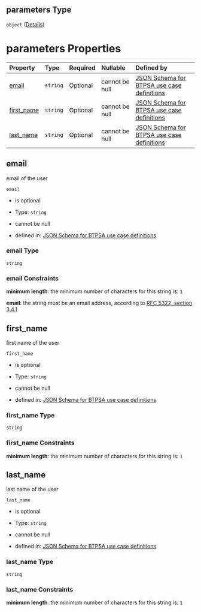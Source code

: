 ## parameters Type

`object` ([Details](btpsa-usecase-properties-services-items-allof-1-then-allof-30-then-allof-1-then-properties-parameters.md))

# parameters Properties

| Property                   | Type     | Required | Nullable       | Defined by                                                                                                                                                                                                                                                                                              |
| :------------------------- | :------- | :------- | :------------- | :------------------------------------------------------------------------------------------------------------------------------------------------------------------------------------------------------------------------------------------------------------------------------------------------------ |
| [email](#email)            | `string` | Optional | cannot be null | [JSON Schema for BTPSA use case definitions](btpsa-usecase-properties-services-items-allof-1-then-allof-30-then-allof-1-then-properties-parameters-properties-email.md "undefined#/properties/services/items/allOf/1/then/allOf/30/then/allOf/1/then/properties/parameters/properties/email")           |
| [first\_name](#first_name) | `string` | Optional | cannot be null | [JSON Schema for BTPSA use case definitions](btpsa-usecase-properties-services-items-allof-1-then-allof-30-then-allof-1-then-properties-parameters-properties-first_name.md "undefined#/properties/services/items/allOf/1/then/allOf/30/then/allOf/1/then/properties/parameters/properties/first_name") |
| [last\_name](#last_name)   | `string` | Optional | cannot be null | [JSON Schema for BTPSA use case definitions](btpsa-usecase-properties-services-items-allof-1-then-allof-30-then-allof-1-then-properties-parameters-properties-last_name.md "undefined#/properties/services/items/allOf/1/then/allOf/30/then/allOf/1/then/properties/parameters/properties/last_name")   |

## email

email of the user

`email`

*   is optional

*   Type: `string`

*   cannot be null

*   defined in: [JSON Schema for BTPSA use case definitions](btpsa-usecase-properties-services-items-allof-1-then-allof-30-then-allof-1-then-properties-parameters-properties-email.md "undefined#/properties/services/items/allOf/1/then/allOf/30/then/allOf/1/then/properties/parameters/properties/email")

### email Type

`string`

### email Constraints

**minimum length**: the minimum number of characters for this string is: `1`

**email**: the string must be an email address, according to [RFC 5322, section 3.4.1](https://tools.ietf.org/html/rfc5322 "check the specification")

## first\_name

first name of the user

`first_name`

*   is optional

*   Type: `string`

*   cannot be null

*   defined in: [JSON Schema for BTPSA use case definitions](btpsa-usecase-properties-services-items-allof-1-then-allof-30-then-allof-1-then-properties-parameters-properties-first_name.md "undefined#/properties/services/items/allOf/1/then/allOf/30/then/allOf/1/then/properties/parameters/properties/first_name")

### first\_name Type

`string`

### first\_name Constraints

**minimum length**: the minimum number of characters for this string is: `1`

## last\_name

last name of the user

`last_name`

*   is optional

*   Type: `string`

*   cannot be null

*   defined in: [JSON Schema for BTPSA use case definitions](btpsa-usecase-properties-services-items-allof-1-then-allof-30-then-allof-1-then-properties-parameters-properties-last_name.md "undefined#/properties/services/items/allOf/1/then/allOf/30/then/allOf/1/then/properties/parameters/properties/last_name")

### last\_name Type

`string`

### last\_name Constraints

**minimum length**: the minimum number of characters for this string is: `1`

